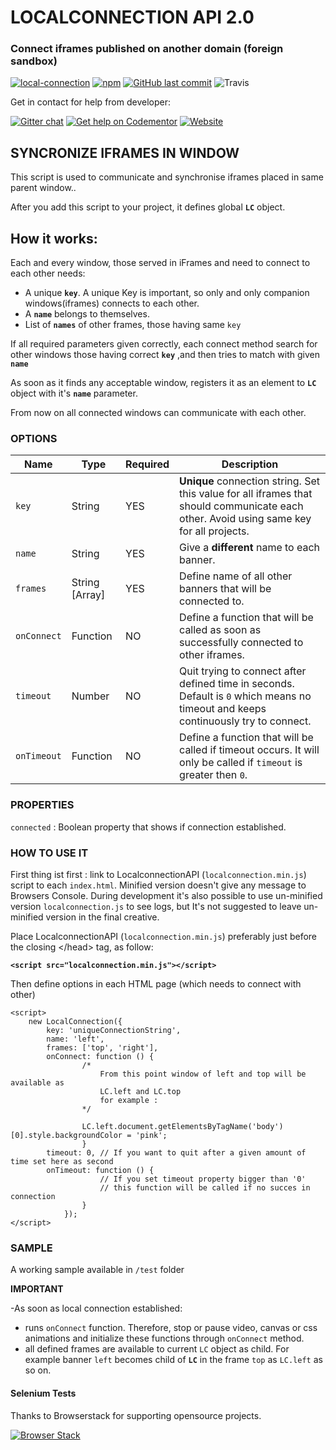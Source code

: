 # LOCALCONNECTION API 2.0


### Connect iframes published on another domain (foreign sandbox)



[![local-connection](https://img.shields.io/npm/v/local-connection.svg?style=for-the-badge)]()
[![npm](https://img.shields.io/npm/l/local-connection.svg?style=for-the-badge)]()
[![GitHub last commit](https://img.shields.io/github/last-commit/softberry/Local-Connection.svg?style=for-the-badge)]()
![Travis](https://img.shields.io/travis/softberry/Local-Connection.svg?style=for-the-badge)

Get in contact for help from developer:

[![Gitter chat](https://badges.gitter.im/gitterHQ/gitter.png)](https://gitter.im/Local-Connection/Lobby)
[![Get help on Codementor](https://cdn.codementor.io/badges/get_help_github.svg)](https://www.codementor.io/emresakarya?utm_source=github&utm_medium=button&utm_term=emresakarya&utm_campaign=github)
[![Website](https://img.shields.io/website-up-down-green-red/http/emresakarya.com.svg?label=Visit%20WebSite&style=for-the-badge)](http://www.emresakarya.com/local-connection/)


## SYNCRONIZE IFRAMES IN WINDOW

This script is used to communicate and synchronise iframes placed in same parent window..

After you add this script to your project, it defines global **`LC`** object.
## How it works:

Each and every window, those served in iFrames and need to connect to each other needs:

- A unique **`key`**. A unique Key is important, so only and only companion windows(iframes) connects to each other.
- A **`name`** belongs to themselves.
- List of **`names`** of other frames, those having same `key`

If all required parameters given correctly, each connect method search for other windows those having correct **`key`** ,and then tries to match with given **`name`**

As soon as it finds any acceptable window, registers it as an element to **`LC`** object with it's **`name`** parameter.

From now on all connected windows can communicate with each other.

### OPTIONS
|Name|Type| Required| Description |
|----|-----|---------|-------|
|`key` | String | YES|**Unique** connection string. Set this value for all iframes that should communicate each other. Avoid using same key for all projects. |
|`name` | String | YES|Give a **different** name to each banner.|
|`frames` | String [Array] | YES|Define name of all other banners that will be connected to.|
|`onConnect`|Function|NO| Define a function that will be called as soon as successfully connected to other iframes.|
|`timeout` | Number | NO| Quit trying to connect after defined time in seconds. Default is `0` which means no timeout and keeps continuously try to connect. |
|`onTimeout` | Function | NO| Define a function that will be called if timeout occurs. It will only be called if `timeout` is greater then `0`. |


### PROPERTIES
`connected` : Boolean property that shows if connection established.

### HOW TO USE IT

First thing ist first : link to LocalconnectionAPI (`localconnection.min.js`) script to each `index.html`. 
Minified version doesn't give any message to Browsers Console.
During development it's also possible to use un-minified version `localconnection.js`  to see logs, 
but  It's not suggested to leave un-minified version in the final creative.

Place LocalconnectionAPI (`localconnection.min.js`) preferably just before the closing &lt;/head&gt; tag, as follow:

**`<script src="localconnection.min.js"></script>`**

Then define options in each HTML page (which needs to connect with other) 

    <script>
        new LocalConnection({
            key: 'uniqueConnectionString',
            name: 'left',
            frames: ['top', 'right'],
            onConnect: function () {
                    /*
                        From this point window of left and top will be available as
                        LC.left and LC.top
                        for example :
                    */
                    
                    LC.left.document.getElementsByTagName('body')[0].style.backgroundColor = 'pink';
                    }
            timeout: 0, // If you want to quit after a given amount of time set here as second 
            onTimeout: function () {
                        // If you set timeout property bigger than '0'
                        // this function will be called if no succes in connection
                    }
                });
    </script>
### SAMPLE

A working sample available in `/test` folder

**IMPORTANT**

-As soon as local connection established: 
 - runs `onConnect` function. Therefore, stop or pause video, canvas or css animations and initialize these functions through `onConnect` method.
 - all defined frames are available to current `LC` object as child. For example banner `left` becomes child of **`LC`** in the frame `top` as `LC.left` as so on.

 #### Selenium Tests

Thanks to Browserstack for supporting opensource projects.

<a href="https://nam01.safelinks.protection.outlook.com/?url=http%3A%2F%2Fbrowserstack.com&data=02%7C01%7C%7C8850944b52b54019787f08d5b00408b9%7C84df9e7fe9f640afb435aaaaaaaaaaaa%7C1%7C0%7C636608453724341736&sdata=LVpJXS6TSIH64yBI4nLM1yuDetCGZvX67UfyOpiMc6o%3D&reserved=0">
<img src="https://p14.zdusercontent.com/attachment/1015988/VKb0LMGOoloZVoOjGXPZgCGs0?token=eyJhbGciOiJkaXIiLCJlbmMiOiJBMTI4Q0JDLUhTMjU2In0..id73HDHuR_4c8rQmwumpow.JZBJjg7K8gegpYW7wDHG99oR8iTTJmRvqKmCd5kt7TN2jMXp9GccA99a3GwN1ILpWOxhGPJRoIaGMaM41AZtQ8QIpJ7sP5Abs8TEYAJmlkVfp4Uv40AGjzdix07YevdpO8gN_fwtPn32ZLTCFukjaHvBFpl9x3hvjrEBMLX5T2I6jSFF7WsXA-93-O0kHHTFg74BwJ6mkPDkTpufLOYrZEvuF5tRJcaRBz78t3leO9s31lALmisWvX23UJoYhxP5moSmVO_vPEWA59h3xXgNKfzghTGrPkoWSPIxQWtqhDw.Yfn9ZPWVWc3A6lk_qK836Q" alt="Browser Stack">
</a>